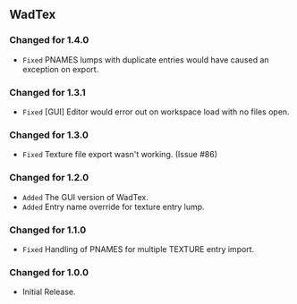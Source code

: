WadTex
------

### Changed for 1.4.0

* `Fixed` PNAMES lumps with duplicate entries would have caused an exception on export.


### Changed for 1.3.1

* `Fixed` [GUI] Editor would error out on workspace load with no files open.


### Changed for 1.3.0

* `Fixed` Texture file export wasn't working. (Issue #86)


### Changed for 1.2.0

* `Added` The GUI version of WadTex.
* `Added` Entry name override for texture entry lump.


### Changed for 1.1.0

* `Fixed` Handling of PNAMES for multiple TEXTURE entry import.


### Changed for 1.0.0

* Initial Release.


